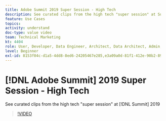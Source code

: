 ```yaml
---
title: Adobe Summit 2019 Super Session - High Tech
description: See curated clips from the high tech "super session" at Summit 2019
feature: Use Cases
topics: 
activity: understand
doc-type: value video
team: Technical Marketing
kt: 4404
role: User, Developer, Data Engineer, Architect, Data Architect, Admin, Leader
level: Beginner
exl-id: 8153f04c-d1a5-4dd8-8ed6-24205467e285,e3a09a0d-81f1-412e-90b2-89161f8dd9e3
---
```

# [!DNL Adobe Summit] 2019 Super Session - High Tech

See curated clips from the high tech "super session" at [!DNL Summit] 2019

>[!VIDEO](https://video.tv.adobe.com/v/30548/?quality=12&learn=on)
